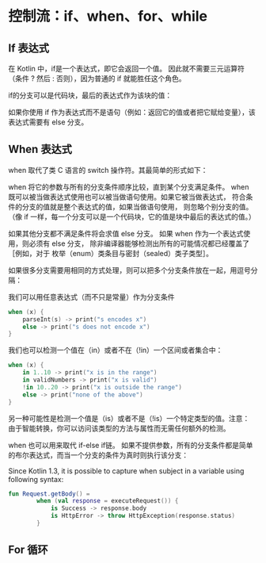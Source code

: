 # 控制流：if、when、for、while
## If 表达式
在 Kotlin 中，if是一个表达式，即它会返回一个值。 因此就不需要三元运算符（条件 ? 然后 : 否则），因为普通的 if 就能胜任这个角色。

if的分支可以是代码块，最后的表达式作为该块的值：

如果你使用 if 作为表达式而不是语句（例如：返回它的值或者把它赋给变量），该表达式需要有 else 分支。

## When 表达式
when 取代了类 C 语言的 switch 操作符。其最简单的形式如下：

when 将它的参数与所有的分支条件顺序比较，直到某个分支满足条件。 when 既可以被当做表达式使用也可以被当做语句使用。如果它被当做表达式， 符合条件的分支的值就是整个表达式的值，如果当做语句使用， 则忽略个别分支的值。（像 if 一样，每一个分支可以是一个代码块，它的值是块中最后的表达式的值。）

如果其他分支都不满足条件将会求值 else 分支。 如果 when 作为一个表达式使用，则必须有 else 分支， 除非编译器能够检测出所有的可能情况都已经覆盖了［例如，对于 枚举（enum）类条目与密封（sealed）类子类型］。

如果很多分支需要用相同的方式处理，则可以把多个分支条件放在一起，用逗号分隔：

我们可以用任意表达式（而不只是常量）作为分支条件
```kotlin
when (x) {
    parseInt(s) -> print("s encodes x")
    else -> print("s does not encode x")
}
```

我们也可以检测一个值在（in）或者不在（!in）一个区间或者集合中：
```kotlin
when (x) {
    in 1..10 -> print("x is in the range")
    in validNumbers -> print("x is valid")
    !in 10..20 -> print("x is outside the range")
    else -> print("none of the above")
}
```
另一种可能性是检测一个值是（is）或者不是（!is）一个特定类型的值。注意： 由于智能转换，你可以访问该类型的方法与属性而无需任何额外的检测。

when 也可以用来取代 if-else if链。 如果不提供参数，所有的分支条件都是简单的布尔表达式，而当一个分支的条件为真时则执行该分支：

Since Kotlin 1.3, it is possible to capture when subject in a variable using following syntax:

```kotlin
fun Request.getBody() =
        when (val response = executeRequest()) {
            is Success -> response.body
            is HttpError -> throw HttpException(response.status)
        }
```
## For 循环

